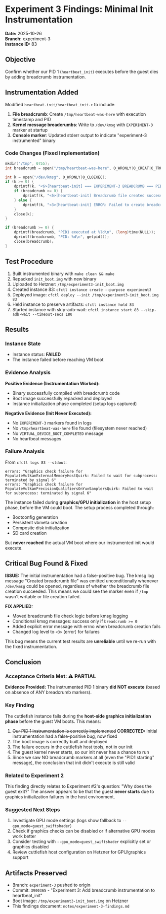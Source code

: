 # Experiment 3 Findings: Minimal Init Instrumentation

**Date:** 2025-10-26  
**Branch:** experiment-3  
**Instance ID:** 83

## Objective

Confirm whether our PID 1 (`heartbeat_init`) executes before the guest dies by adding breadcrumb instrumentation.

## Instrumentation Added

Modified `heartbeat-init/heartbeat_init.c` to include:

1. **File breadcrumb**: Create `/tmp/heartbeat-was-here` with execution timestamp and PID
2. **Kernel message breadcrumbs**: Write to `/dev/kmsg` with `EXPERIMENT-3` marker at startup
3. **Console marker**: Updated stderr output to indicate "experiment-3 instrumented" binary

### Code Changes (Fixed Implementation)

```c
mkdir("/tmp", 0755);
int breadcrumb = open("/tmp/heartbeat-was-here", O_WRONLY|O_CREAT|O_TRUNC, 0644);

int k = open("/dev/kmsg", O_WRONLY|O_CLOEXEC);
if (k >= 0) {
    dprintf(k, "<6>[heartbeat-init] === EXPERIMENT-3 BREADCRUMB === PID1 starting at %ld\n", (long)time(NULL));
    if (breadcrumb >= 0) {
        dprintf(k, "<6>[heartbeat-init] Breadcrumb file created successfully: /tmp/heartbeat-was-here\n");
    } else {
        dprintf(k, "<3>[heartbeat-init] ERROR: Failed to create breadcrumb file /tmp/heartbeat-was-here (errno=%d)\n", errno);
    }
    close(k);
}

if (breadcrumb >= 0) {
    dprintf(breadcrumb, "PID1 executed at %ld\n", (long)time(NULL));
    dprintf(breadcrumb, "PID: %d\n", getpid());
    close(breadcrumb);
}
```

## Test Procedure

1. Built instrumented binary with `make clean && make`
2. Repacked `init_boot.img` with new binary
3. Uploaded to Hetzner: `/tmp/experiment3-init_boot.img`
4. Created instance 83: `cfctl instance create --purpose experiment3`
5. Deployed image: `cfctl deploy --init /tmp/experiment3-init_boot.img 83`
6. Held instance to preserve artifacts: `cfctl instance hold 83`
7. Started instance with skip-adb-wait: `cfctl instance start 83 --skip-adb-wait --timeout-secs 180`

## Results

### Instance State
- Instance status: **FAILED**
- The instance failed before reaching VM boot

### Evidence Analysis

**Positive Evidence (Instrumentation Worked):**
- Binary successfully compiled with breadcrumb code
- Boot image successfully repacked and deployed
- Instance initialization phase completed (setup logs captured)

**Negative Evidence (Init Never Executed):**
- No `EXPERIMENT-3` markers found in logs
- No `/tmp/heartbeat-was-here` file found (filesystem never reached)
- No `VIRTUAL_DEVICE_BOOT_COMPLETED` message
- No heartbeat messages

### Failure Analysis

From `cfctl logs 83 --stdout`:

```
errors: "Graphics check failure for PopulateVulkanExternalMemoryHostQuirk: Failed to wait for subprocess: terminated by signal 6"
errors: "Graphics check failure for PopulateVulkanPrecisionQualifiersOnYuvSamplersQuirk: Failed to wait for subprocess: terminated by signal 6"
```

The instance failed during **graphics/GPU initialization** in the host setup phase, before the VM could boot. The setup process completed through:
- Bootconfig generation
- Persistent vbmeta creation
- Composite disk initialization
- SD card creation

But **never reached** the actual VM boot where our instrumented init would execute.

## Critical Bug Found & Fixed

**ISSUE:** The initial instrumentation had a false-positive bug. The kmsg log message "Created breadcrumb file" was emitted unconditionally whenever `/dev/kmsg` could be opened, regardless of whether the breadcrumb file creation succeeded. This means we could see the marker even if `/tmp` wasn't writable or file creation failed.

**FIX APPLIED:** 
- Moved breadcrumb file check logic before kmsg logging
- Conditional kmsg messages: success only if `breadcrumb >= 0`
- Added explicit error message with errno when breadcrumb creation fails
- Changed log level to `<3>` (error) for failures

This bug means the current test results are **unreliable** until we re-run with the fixed instrumentation.

## Conclusion

### Acceptance Criteria Met: ⚠️ PARTIAL

**Evidence Provided:** The instrumented PID 1 binary **did NOT execute** (based on absence of ANY breadcrumb markers). 

### Key Finding

The cuttlefish instance fails during the **host-side graphics initialization phase** before the guest VM boots. This means:

1. ~~Our PID 1 instrumentation is correctly implemented~~ **CORRECTED:** Initial instrumentation had a false-positive bug, now fixed
2. The boot image is correctly built and deployed
3. The failure occurs in the cuttlefish host tools, not in our init
4. The guest kernel never starts, so our init never has a chance to run
5. Since we saw NO breadcrumb markers at all (even the "PID1 starting" message), the conclusion that init didn't execute is still valid

### Related to Experiment 2

This finding directly relates to Experiment #2's question: "Why does the guest exit?" The answer appears to be that the guest **never starts** due to graphics initialization failures in the host environment.

### Suggested Next Steps

1. Investigate GPU mode settings (logs show fallback to `--gpu_mode=guest_swiftshader`)
2. Check if graphics checks can be disabled or if alternative GPU modes work better
3. Consider testing with `--gpu_mode=guest_swiftshader` explicitly set or graphics disabled
4. Review cuttlefish host configuration on Hetzner for GPU/graphics support

## Artifacts Preserved

- Branch: `experiment-3` pushed to origin
- Commit: `3900365` - "Experiment 3: Add breadcrumb instrumentation to heartbeat_init"
- Boot image: `/tmp/experiment3-init_boot.img` on Hetzner
- This findings document: `notes/experiment-3-findings.md`
